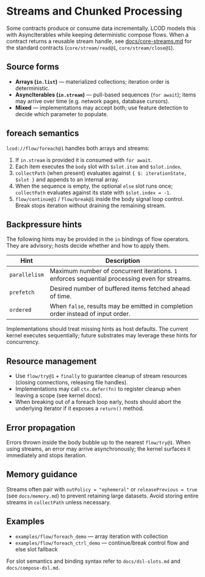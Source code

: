 # Streams and Chunked Processing

Some contracts produce or consume data incrementally. LCOD models this with AsyncIterables while keeping deterministic compose flows. When a contract returns a reusable stream handle, see [docs/core-streams.md](core-streams.md) for the standard contracts (`core/stream/read@1`, `core/stream/close@1`).

## Source forms

- **Arrays (`in.list`)** — materialized collections; iteration order is deterministic.
- **AsyncIterables (`in.stream`)** — pull-based sequences (`for await`); items may arrive over time (e.g. network pages, database cursors).
- **Mixed** — implementations may accept both; use feature detection to decide which parameter to populate.

## foreach semantics

`lcod://flow/foreach@1` handles both arrays and streams:

1. If `in.stream` is provided it is consumed with `for await`.
2. Each item executes the `body` slot with `$slot.item` and `$slot.index`.
3. `collectPath` (when present) evaluates against `{ $: iterationState, $slot }` and appends to an internal array.
4. When the sequence is empty, the optional `else` slot runs once; `collectPath` evaluates against its state with `$slot.index = -1`.
5. `flow/continue@1` / `flow/break@1` inside the body signal loop control. Break stops iteration without draining the remaining stream.

## Backpressure hints

The following hints may be provided in the `in` bindings of flow operators. They are advisory; hosts decide whether and how to apply them.

| Hint         | Description                                                     |
|--------------|-----------------------------------------------------------------|
| `parallelism`| Maximum number of concurrent iterations. `1` enforces sequential processing even for streams.|
| `prefetch`   | Desired number of buffered items fetched ahead of time.         |
| `ordered`    | When `false`, results may be emitted in completion order instead of input order.|

Implementations should treat missing hints as host defaults. The current kernel executes sequentially; future substrates may leverage these hints for concurrency.

## Resource management

- Use `flow/try@1` + `finally` to guarantee cleanup of stream resources (closing connections, releasing file handles).
- Implementations may call `ctx.defer(fn)` to register cleanup when leaving a scope (see kernel docs).
- When breaking out of a foreach loop early, hosts should abort the underlying iterator if it exposes a `return()` method.

## Error propagation

Errors thrown inside the body bubble up to the nearest `flow/try@1`. When using streams, an error may arrive asynchronously; the kernel surfaces it immediately and stops iteration.

## Memory guidance

Streams often pair with `outPolicy = "ephemeral"` or `releasePrevious = true` (see `docs/memory.md`) to prevent retaining large datasets. Avoid storing entire streams in `collectPath` unless necessary.

## Examples

- `examples/flow/foreach_demo` — array iteration with collection
- `examples/flow/foreach_ctrl_demo` — continue/break control flow and else slot fallback

For slot semantics and binding syntax refer to `docs/dsl-slots.md` and `docs/compose-dsl.md`.

